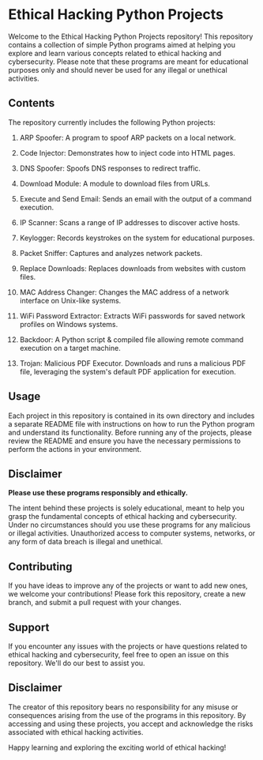 # Ethical Hacking Python Projects

Welcome to the Ethical Hacking Python Projects repository! This repository contains a collection of simple Python programs aimed at helping you explore and learn various concepts related to ethical hacking and cybersecurity. Please note that these programs are meant for educational purposes only and should never be used for any illegal or unethical activities.

## Contents

The repository currently includes the following Python projects:

1. ARP Spoofer: A program to spoof ARP packets on a local network.

2. Code Injector: Demonstrates how to inject code into HTML pages.

3. DNS Spoofer: Spoofs DNS responses to redirect traffic.

4. Download Module: A module to download files from URLs.

5. Execute and Send Email: Sends an email with the output of a command execution.

6. IP Scanner: Scans a range of IP addresses to discover active hosts.

7. Keylogger: Records keystrokes on the system for educational purposes.

8. Packet Sniffer: Captures and analyzes network packets.

9. Replace Downloads: Replaces downloads from websites with custom files.

10. MAC Address Changer: Changes the MAC address of a network interface on Unix-like systems.
  
11. WiFi Password Extractor: Extracts WiFi passwords for saved network profiles on Windows systems.

12. Backdoor: A Python script & compiled file allowing remote command execution on a target machine.

13. Trojan: Malicious PDF Executor. Downloads and runs a malicious PDF file, leveraging the system's default PDF application for execution. 

## Usage

Each project in this repository is contained in its own directory and includes a separate README file with instructions on how to run the Python program and understand its functionality. Before running any of the projects, please review the README and ensure you have the necessary permissions to perform the actions in your environment.

## Disclaimer

**Please use these programs responsibly and ethically.**

The intent behind these projects is solely educational, meant to help you grasp the fundamental concepts of ethical hacking and cybersecurity. Under no circumstances should you use these programs for any malicious or illegal activities. Unauthorized access to computer systems, networks, or any form of data breach is illegal and unethical.

## Contributing

If you have ideas to improve any of the projects or want to add new ones, we welcome your contributions! Please fork this repository, create a new branch, and submit a pull request with your changes.

## Support

If you encounter any issues with the projects or have questions related to ethical hacking and cybersecurity, feel free to open an issue on this repository. We'll do our best to assist you.

## Disclaimer

The creator of this repository bears no responsibility for any misuse or consequences arising from the use of the programs in this repository. By accessing and using these projects, you accept and acknowledge the risks associated with ethical hacking activities.

Happy learning and exploring the exciting world of ethical hacking!

